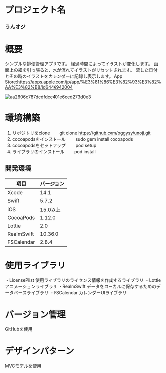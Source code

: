 # プロジェクト名
### うんオジ

# 概要
シンプルな排便管理アプリです。
経過時間によってイラストが変化します。
画面上の紐を引っ張ると、水が流れてイラストがリセットされます。
流した日付とその時のイラストをカレンダーに記録し表示します。
App Store:https://apps.apple.com/jp/app/%E3%81%86%E3%82%93%E3%82%AA%E3%82%B8/id6446942004

![aa2606c787dcdfdcc401e6ced273d0e3](https://user-images.githubusercontent.com/93628118/229288098-6a6e4cae-c0e4-471d-8445-fab70bb50fea.gif)

# 環境構築
1. リポジトリをclone
　　git clone https://github.com/oggysy/unoji.git
1. cocoapodsをインストール
　　sudo gem install cocoapods
3. cocoapodsをセットアップ
　　pod setup
4. ライブラリのインストール
　　pod install

## 開発環境
| 項目 | バージョン |
| ---- | -------- |
| Xcode | 14.1 |
| Swift	| 5.7.2 |
| iOS	| 15.0以上 |
| CocoaPods	| 1.12.0 |
| Lottie | 2.0 |
| RealmSwift | 10.36.0 |
| FSCalendar | 2.8.4 |

# 使用ライブラリ
・LicensePlist
使用ライブラリのライセンス情報を作成するライブラリ
・Lottie
アニメーションライブラリ
・RealmSwift
データをローカルに保存するためのデータベースライブラリ
・FSCalendar
カレンダーUIライブラリ

# バージョン管理
GitHubを使用
# デザインパターン
MVCモデルを使用
